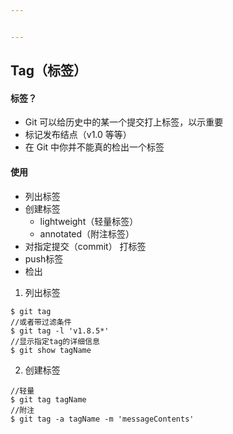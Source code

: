 ```yaml
---


---
```


<h2 id="tag（标签）">Tag（标签）</h2>
<h4 id="标签？">标签？</h4>
<ul>
<li>Git 可以给历史中的某一个提交打上标签，以示重要</li>
<li>标记发布结点（v1.0 等等）</li>
<li>在 Git 中你并不能真的检出一个标签</li>
</ul>
<h4 id="使用">使用</h4>
<ul>
<li>列出标签</li>
<li>创建标签
<ul>
<li>lightweight（轻量标签）</li>
<li>annotated（附注标签）</li>
</ul>
</li>
<li>对指定提交（commit） 打标签</li>
<li>push标签</li>
<li>检出</li>
</ul>
<ol>
<li>列出标签</li>
</ol>
<pre class=" language-console"><code class="prism  language-console">$ git tag
//或者带过滤条件
$ git tag -l 'v1.8.5*'
//显示指定tag的详细信息
$ git show tagName
</code></pre>
<ol start="2">
<li>创建标签</li>
</ol>
<pre class=" language-console"><code class="prism  language-console">//轻量
$ git tag tagName
//附注
$ git tag -a tagName -m 'messageContents'
</code></pre>

